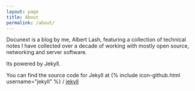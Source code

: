 ```yaml
---
layout: page
title: About
permalink: /about/
---
```


Docunext is a blog by me, Albert Lash, featuring a collection of technical notes I have
collected over a decade of working with mostly open source, networking and
server software.

Its powered by Jekyll.

You can find the source code for Jekyll at
{% include icon-github.html username="jekyll" %} /
[jekyll](https://github.com/jekyll/jekyll)
